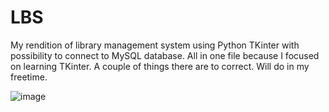 # LBS
My rendition of library management system using Python TKinter with possibility to connect to MySQL database. All in one file because I focused on learning TKinter.
A couple of things there are to correct. Will do in my freetime.

![image](https://github.com/Turtlesome/LBS/assets/93761315/0093c84a-0f17-45d4-8df0-a1196be5c5cc)
